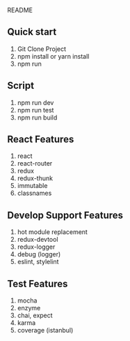 README

## Quick start

1. Git Clone Project 
1. npm install or yarn install
1. npm run

## Script

1. npm run dev
1. npm run test
1. npm run build

## React Features

1. react
1. react-router
1. redux
1. redux-thunk
1. immutable
1. classnames

## Develop Support Features

1. hot module replacement
1. redux-devtool
1. redux-logger
1. debug (logger)
1. eslint, stylelint

## Test Features

1. mocha
1. enzyme
1. chai, expect
1. karma
1. coverage (istanbul)
